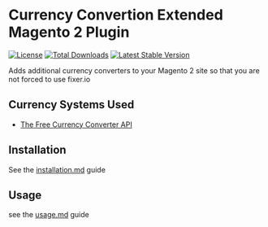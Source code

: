 # Currency Convertion Extended Magento 2 Plugin

[![License](https://poser.pugx.org/clivewalkden/magento2-currencyconvertionextended/license)](./LICENSE)
[![Total Downloads](https://poser.pugx.org/clivewalkden/magento2-currencyconvertionextended/downloads)](https://packagist.org/packages/clivewalkden/magento2-currencyconvertionextended)
[![Latest Stable Version](https://poser.pugx.org/clivewalkden/magento2-currencyconvertionextended/v/stable)](https://packagist.org/packages/clivewalkden/magento2-currencyconvertionextended)

Adds additional currency converters to your Magento 2 site so that you are not forced to use fixer.io

## Currency Systems Used
 - [The Free Currency Converter API](https://free.currencyconverterapi.com/) 

## Installation
See the [installation.md](./Guides/INSTALLATION.md) guide

## Usage
see the [usage.md](./Guides/USAGE.MD) guide
